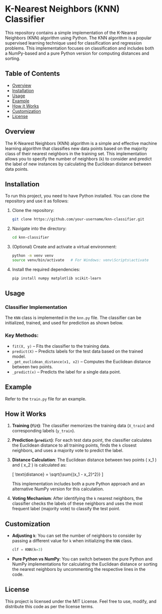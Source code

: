 # K-Nearest Neighbors (KNN) Classifier

This repository contains a simple implementation of the K-Nearest Neighbors (KNN) algorithm using Python. The KNN algorithm is a popular supervised learning technique used for classification and regression problems. This implementation focuses on classification and includes both a NumPy-based and a pure Python version for computing distances and sorting.

## Table of Contents

- [Overview](#overview)
- [Installation](#installation)
- [Usage](#usage)
- [Example](#example)
- [How it Works](#how-it-works)
- [Customization](#customization)
- [License](#license)

## Overview

The K-Nearest Neighbors (KNN) algorithm is a simple and effective machine learning algorithm that classifies new data points based on the majority class of their nearest neighbors in the training set. This implementation allows you to specify the number of neighbors (`k`) to consider and predict the label of new instances by calculating the Euclidean distance between data points.

## Installation

To run this project, you need to have Python installed. You can clone the repository and use it as follows:

1. Clone the repository:

   ```bash
   git clone https://github.com/your-username/knn-classifier.git
   ```

2. Navigate into the directory:

   ```bash
   cd knn-classifier
   ```

3. (Optional) Create and activate a virtual environment:

   ```bash
   python -m venv venv
   source venv/bin/activate   # For Windows: venv\Scripts\activate
   ```

4. Install the required dependencies:

   ```bash
   pip install numpy matplotlib scikit-learn
   ```

## Usage

### Classifier Implementation

The `KNN` class is implemented in the `knn.py` file. The classifier can be initialized, trained, and used for prediction as shown below.

### Key Methods:

- `fit(X, y)` – Fits the classifier to the training data.
- `predict(X)` – Predicts labels for the test data based on the trained model.
- `_get_euclidean_distance(x1, x2)` – Computes the Euclidean distance between two points.
- `_predict(x)` – Predicts the label for a single data point.

## Example

Refer to the `train.py` file for an example.


## How it Works

1. **Training (`fit`)**: The classifier memorizes the training data (`X_train`) and corresponding labels (`y_train`).
2. **Prediction (`predict`)**: For each test data point, the classifier calculates the Euclidean distance to all training points, finds the `k` closest neighbors, and uses a majority vote to predict the label.
3. **Distance Calculation**: The Euclidean distance between two points \( x_1 \) and \( x_2 \) is calculated as:

   \[
   \text{distance} = \sqrt{\sum{(x_1 - x_2)^2}}
   \]

   This implementation includes both a pure Python approach and an alternative NumPy version for this calculation.

4. **Voting Mechanism**: After identifying the `k` nearest neighbors, the classifier checks the labels of these neighbors and uses the most frequent label (majority vote) to classify the test point.

## Customization

- **Adjusting `k`**: You can set the number of neighbors to consider by passing a different value for `k` when initializing the `KNN` class.

   ```python
   clf = KNN(k=3)
   ```

- **Pure Python vs NumPy**: You can switch between the pure Python and NumPy implementations for calculating the Euclidean distance or sorting the nearest neighbors by uncommenting the respective lines in the code.

## License

This project is licensed under the MIT License. Feel free to use, modify, and distribute this code as per the license terms.